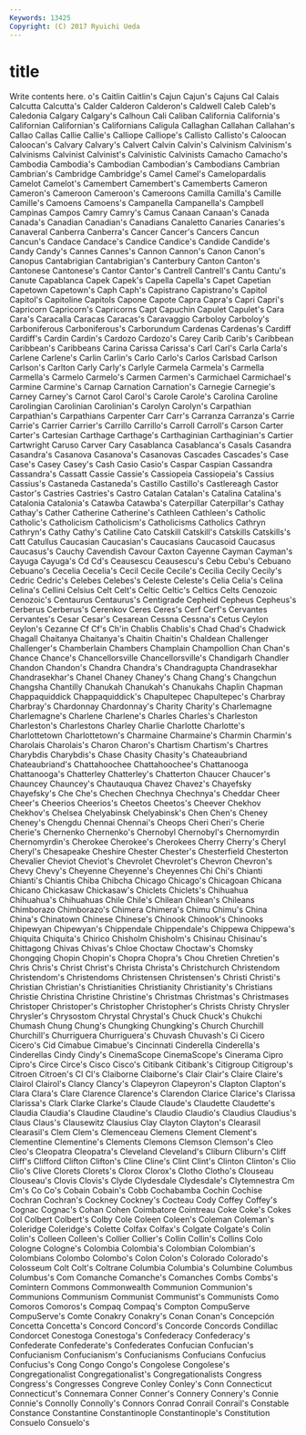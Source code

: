 ```yaml
---
Keywords: 13425 
Copyright: (C) 2017 Ryuichi Ueda
---
```


# title

Write contents here.
o's Caitlin Caitlin's Cajun Cajun's Cajuns Cal Calais Calcutta Calcutta's
Calder Calderon Calderon's Caldwell Caleb Caleb's Caledonia Calgary Calgary's Calhoun
Cali Caliban California California's Californian Californian's Californians Caligula Callaghan Callahan
Callahan's Callao Callas Callie Callie's Calliope Calliope's Callisto Callisto's Caloocan
Caloocan's Calvary Calvary's Calvert Calvin Calvin's Calvinism Calvinism's Calvinisms Calvinist
Calvinist's Calvinistic Calvinists Camacho Camacho's Cambodia Cambodia's Cambodian Cambodian's Cambodians
Cambrian Cambrian's Cambridge Cambridge's Camel Camel's Camelopardalis Camelot Camelot's Camembert
Camembert's Camemberts Cameron Cameron's Cameroon Cameroon's Cameroons Camilla Camilla's Camille
Camille's Camoens Camoens's Campanella Campanella's Campbell Campinas Campos Camry Camry's
Camus Canaan Canaan's Canada Canada's Canadian Canadian's Canadians Canaletto Canaries
Canaries's Canaveral Canberra Canberra's Cancer Cancer's Cancers Cancun Cancun's Candace
Candace's Candice Candice's Candide Candide's Candy Candy's Cannes Cannes's Cannon
Cannon's Canon Canon's Canopus Cantabrigian Cantabrigian's Canterbury Canton Canton's Cantonese
Cantonese's Cantor Cantor's Cantrell Cantrell's Cantu Cantu's Canute Capablanca Capek
Capek's Capella Capella's Capet Capetian Capetown Capetown's Caph Caph's Capistrano
Capistrano's Capitol Capitol's Capitoline Capitols Capone Capote Capra Capra's Capri
Capri's Capricorn Capricorn's Capricorns Capt Capuchin Capulet Capulet's Cara Cara's
Caracalla Caracas Caracas's Caravaggio Carboloy Carboloy's Carboniferous Carboniferous's Carborundum Cardenas
Cardenas's Cardiff Cardiff's Cardin Cardin's Cardozo Cardozo's Carey Carib Carib's
Caribbean Caribbean's Caribbeans Carina Carissa Carissa's Carl Carl's Carla Carla's
Carlene Carlene's Carlin Carlin's Carlo Carlo's Carlos Carlsbad Carlson Carlson's
Carlton Carly Carly's Carlyle Carmela Carmela's Carmella Carmella's Carmelo Carmelo's
Carmen Carmen's Carmichael Carmichael's Carmine Carmine's Carnap Carnation Carnation's Carnegie
Carnegie's Carney Carney's Carnot Carol Carol's Carole Carole's Carolina Caroline
Carolingian Carolinian Carolinian's Carolyn Carolyn's Carpathian Carpathian's Carpathians Carpenter Carr
Carr's Carranza Carranza's Carrie Carrie's Carrier Carrier's Carrillo Carrillo's Carroll
Carroll's Carson Carter Carter's Cartesian Carthage Carthage's Carthaginian Carthaginian's Cartier
Cartwright Caruso Carver Cary Casablanca Casablanca's Casals Casandra Casandra's Casanova
Casanova's Casanovas Cascades Cascades's Case Case's Casey Casey's Cash Casio
Casio's Caspar Caspian Cassandra Cassandra's Cassatt Cassie Cassie's Cassiopeia Cassiopeia's
Cassius Cassius's Castaneda Castaneda's Castillo Castillo's Castlereagh Castor Castor's Castries
Castries's Castro Catalan Catalan's Catalina Catalina's Catalonia Catalonia's Catawba Catawba's
Caterpillar Caterpillar's Cathay Cathay's Cather Catherine Catherine's Cathleen Cathleen's Catholic
Catholic's Catholicism Catholicism's Catholicisms Catholics Cathryn Cathryn's Cathy Cathy's Catiline
Cato Catskill Catskill's Catskills Catskills's Catt Catullus Caucasian Caucasian's Caucasians
Caucasoid Caucasus Caucasus's Cauchy Cavendish Cavour Caxton Cayenne Cayman Cayman's
Cayuga Cayuga's Cd Cd's Ceausescu Ceausescu's Cebu Cebu's Cebuano Cebuano's
Cecelia Cecelia's Cecil Cecile Cecile's Cecilia Cecily Cecily's Cedric Cedric's
Celebes Celebes's Celeste Celeste's Celia Celia's Celina Celina's Cellini Celsius
Celt Celt's Celtic Celtic's Celtics Celts Cenozoic Cenozoic's Centaurus Centaurus's
Centigrade Cepheid Cepheus Cepheus's Cerberus Cerberus's Cerenkov Ceres Ceres's Cerf
Cerf's Cervantes Cervantes's Cesar Cesar's Cesarean Cessna Cessna's Cetus Ceylon
Ceylon's Cezanne Cf Cf's Ch'in Chablis Chablis's Chad Chad's Chadwick
Chagall Chaitanya Chaitanya's Chaitin Chaitin's Chaldean Challenger Challenger's Chamberlain Chambers
Champlain Champollion Chan Chan's Chance Chance's Chancellorsville Chancellorsville's Chandigarh Chandler
Chandon Chandon's Chandra Chandra's Chandragupta Chandrasekhar Chandrasekhar's Chanel Chaney Chaney's
Chang Chang's Changchun Changsha Chantilly Chanukah Chanukah's Chanukahs Chaplin Chapman
Chappaquiddick Chappaquiddick's Chapultepec Chapultepec's Charbray Charbray's Chardonnay Chardonnay's Charity Charity's
Charlemagne Charlemagne's Charlene Charlene's Charles Charles's Charleston Charleston's Charlestons Charley
Charlie Charlotte Charlotte's Charlottetown Charlottetown's Charmaine Charmaine's Charmin Charmin's Charolais
Charolais's Charon Charon's Chartism Chartism's Chartres Charybdis Charybdis's Chase Chasity
Chasity's Chateaubriand Chateaubriand's Chattahoochee Chattahoochee's Chattanooga Chattanooga's Chatterley Chatterley's Chatterton
Chaucer Chaucer's Chauncey Chauncey's Chautauqua Chavez Chavez's Chayefsky Chayefsky's Che
Che's Chechen Chechnya Chechnya's Cheddar Cheer Cheer's Cheerios Cheerios's Cheetos
Cheetos's Cheever Chekhov Chekhov's Chelsea Chelyabinsk Chelyabinsk's Chen Chen's Cheney
Cheney's Chengdu Chennai Chennai's Cheops Cheri Cheri's Cherie Cherie's Chernenko
Chernenko's Chernobyl Chernobyl's Chernomyrdin Chernomyrdin's Cherokee Cherokee's Cherokees Cherry Cherry's
Cheryl Cheryl's Chesapeake Cheshire Chester Chester's Chesterfield Chesterton Chevalier Cheviot
Cheviot's Chevrolet Chevrolet's Chevron Chevron's Chevy Chevy's Cheyenne Cheyenne's Cheyennes
Chi Chi's Chianti Chianti's Chiantis Chiba Chibcha Chicago Chicago's Chicagoan
Chicana Chicano Chickasaw Chickasaw's Chiclets Chiclets's Chihuahua Chihuahua's Chihuahuas Chile
Chile's Chilean Chilean's Chileans Chimborazo Chimborazo's Chimera Chimera's Chimu Chimu's
China China's Chinatown Chinese Chinese's Chinook Chinook's Chinooks Chipewyan Chipewyan's
Chippendale Chippendale's Chippewa Chippewa's Chiquita Chiquita's Chirico Chisholm Chisholm's Chisinau
Chisinau's Chittagong Chivas Chivas's Chloe Choctaw Choctaw's Chomsky Chongqing Chopin
Chopin's Chopra Chopra's Chou Chretien Chretien's Chris Chris's Christ Christ's
Christa Christa's Christchurch Christendom Christendom's Christendoms Christensen Christensen's Christi Christi's
Christian Christian's Christianities Christianity Christianity's Christians Christie Christina Christine Christine's
Christmas Christmas's Christmases Christoper Christoper's Christopher Christopher's Christs Christy Chrysler
Chrysler's Chrysostom Chrystal Chrystal's Chuck Chuck's Chukchi Chumash Chung Chung's
Chungking Chungking's Church Churchill Churchill's Churriguera Churriguera's Chuvash Chuvash's Ci
Cicero Cicero's Cid Cimabue Cimabue's Cincinnati Cinderella Cinderella's Cinderellas Cindy
Cindy's CinemaScope CinemaScope's Cinerama Cipro Cipro's Circe Circe's Cisco Cisco's
Citibank Citibank's Citigroup Citigroup's Citroen Citroen's Cl Cl's Claiborne Claiborne's
Clair Clair's Claire Claire's Clairol Clairol's Clancy Clancy's Clapeyron Clapeyron's
Clapton Clapton's Clara Clara's Clare Clarence Clarence's Clarendon Clarice Clarice's
Clarissa Clarissa's Clark Clarke Clarke's Claude Claude's Claudette Claudette's Claudia
Claudia's Claudine Claudine's Claudio Claudio's Claudius Claudius's Claus Claus's Clausewitz
Clausius Clay Clayton Clayton's Clearasil Clearasil's Clem Clem's Clemenceau Clemens
Clement Clement's Clementine Clementine's Clements Clemons Clemson Clemson's Cleo Cleo's
Cleopatra Cleopatra's Cleveland Cleveland's Cliburn Cliburn's Cliff Cliff's Clifford Clifton
Clifton's Cline Cline's Clint Clint's Clinton Clinton's Clio Clio's Clive
Clorets Clorets's Clorox Clorox's Clotho Clotho's Clouseau Clouseau's Clovis Clovis's
Clyde Clydesdale Clydesdale's Clytemnestra Cm Cm's Co Co's Cobain Cobain's
Cobb Cochabamba Cochin Cochise Cochran Cochran's Cockney Cockney's Cocteau Cody
Coffey Coffey's Cognac Cognac's Cohan Cohen Coimbatore Cointreau Coke Coke's
Cokes Col Colbert Colbert's Colby Cole Coleen Coleen's Coleman Coleman's
Coleridge Coleridge's Colette Colfax Colfax's Colgate Colgate's Colin Colin's Colleen
Colleen's Collier Collier's Collin Collin's Collins Colo Cologne Cologne's Colombia
Colombia's Colombian Colombian's Colombians Colombo Colombo's Colon Colon's Colorado Colorado's
Colosseum Colt Colt's Coltrane Columbia Columbia's Columbine Columbus Columbus's Com
Comanche Comanche's Comanches Combs Combs's Comintern Commons Commonwealth Communion Communion's
Communions Communism Communist Communist's Communists Como Comoros Comoros's Compaq Compaq's
Compton CompuServe CompuServe's Comte Conakry Conakry's Conan Conan's Concepción Concetta
Concetta's Concord Concord's Concorde Concords Condillac Condorcet Conestoga Conestoga's Confederacy
Confederacy's Confederate Confederate's Confederates Confucian Confucian's Confucianism Confucianism's Confucianisms Confucians
Confucius Confucius's Cong Congo Congo's Congolese Congolese's Congregationalist Congregationalist's Congregationalists
Congress Congress's Congresses Congreve Conley Conley's Conn Connecticut Connecticut's Connemara
Conner Conner's Connery Connery's Connie Connie's Connolly Connolly's Connors Conrad
Conrail Conrail's Constable Constance Constantine Constantinople Constantinople's Constitution Consuelo Consuelo's
